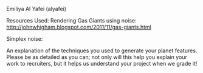 Emiliya Al Yafei (alyafei)

Resources Used:
Rendering Gas Giants using noise:
http://johnwhigham.blogspot.com/2011/11/gas-giants.html

Simplex noise:





An explanation of the techniques you used to generate your planet features. Please be as detailed as you can; not only will this help you explain your work to recruiters, but it helps us understand your project when we grade it!
